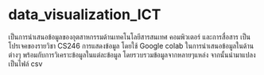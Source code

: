 # data_visualization_ICT
เป็นการนำเสนอข้อมูลของอุตสาหกรรมด้านเทคโนโลยีสารสนเทศ คอมพิวเตอร์ และการสื่อสาร
เป็นโปรเจคของรายวิชา CS246 การแสดงข้อมูล โดยใช้ Google colab ในการนำเสนอข้อมูลในด้านต่างๆ พร้อมกับการวิเคราะข้อมูลในแต่ละข้อมูล โดยรวบรวมข้อมูลจากหลายๆแหล่ง จากนั้นนำมาแปลงเป็นไฟล์ csv
